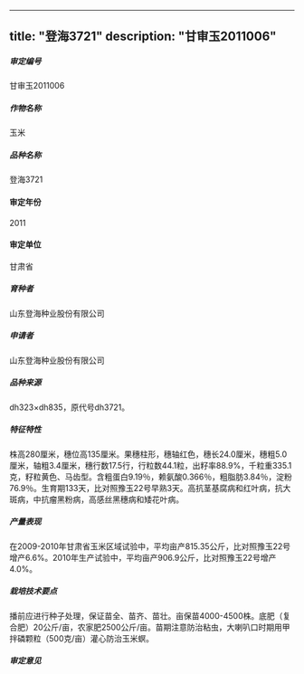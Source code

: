 
---
title: "登海3721"
description: "甘审玉2011006"
---
##### 审定编号 
甘审玉2011006

##### 作物名称
玉米

##### 品种名称
登海3721

#### 审定年份
2011	

#### 审定单位
甘肃省

##### 育种者
山东登海种业股份有限公司

##### 申请者
山东登海种业股份有限公司

##### 品种来源
dh323×dh835，原代号dh3721。

##### 特征特性
株高280厘米，穗位高135厘米。果穗柱形，穗轴红色，穗长24.0厘米，穗粗5.0厘米，轴粗3.4厘米，穗行数17.5行，行粒数44.1粒，出籽率88.9%，千粒重335.1克，籽粒黄色、马齿型。含粗蛋白9.19％，赖氨酸0.366％，粗脂肪3.84％，淀粉76.9％。生育期133天，比对照豫玉22号早熟3天。高抗茎基腐病和红叶病，抗大斑病，中抗瘤黑粉病，高感丝黑穗病和矮花叶病。

##### 产量表现
在2009-2010年甘肃省玉米区域试验中，平均亩产815.35公斤，比对照豫玉22号增产6.6%。2010年生产试验中，平均亩产906.9公斤，比对照豫玉22号增产4.0%。

##### 栽培技术要点
播前应进行种子处理，保证苗全、苗齐、苗壮。亩保苗4000-4500株。底肥（复合肥）20公斤/亩，农家肥2500公斤/亩。苗期注意防治粘虫，大喇叭口时期用甲拌磷颗粒（500克/亩）灌心防治玉米螟。

##### 审定意见



